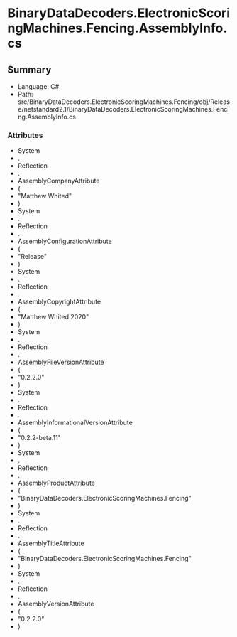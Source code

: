 ﻿# BinaryDataDecoders.ElectronicScoringMachines.Fencing.AssemblyInfo.cs

## Summary

* Language: C#
* Path: src/BinaryDataDecoders.ElectronicScoringMachines.Fencing/obj/Release/netstandard2.1/BinaryDataDecoders.ElectronicScoringMachines.Fencing.AssemblyInfo.cs

### Attributes

 - System
 - .
 - Reflection
 - .
 - AssemblyCompanyAttribute
 - (
 - "Matthew Whited"
 - )
 - System
 - .
 - Reflection
 - .
 - AssemblyConfigurationAttribute
 - (
 - "Release"
 - )
 - System
 - .
 - Reflection
 - .
 - AssemblyCopyrightAttribute
 - (
 - "Matthew Whited 2020"
 - )
 - System
 - .
 - Reflection
 - .
 - AssemblyFileVersionAttribute
 - (
 - "0.2.2.0"
 - )
 - System
 - .
 - Reflection
 - .
 - AssemblyInformationalVersionAttribute
 - (
 - "0.2.2-beta.11"
 - )
 - System
 - .
 - Reflection
 - .
 - AssemblyProductAttribute
 - (
 - "BinaryDataDecoders.ElectronicScoringMachines.Fencing"
 - )
 - System
 - .
 - Reflection
 - .
 - AssemblyTitleAttribute
 - (
 - "BinaryDataDecoders.ElectronicScoringMachines.Fencing"
 - )
 - System
 - .
 - Reflection
 - .
 - AssemblyVersionAttribute
 - (
 - "0.2.2.0"
 - )

